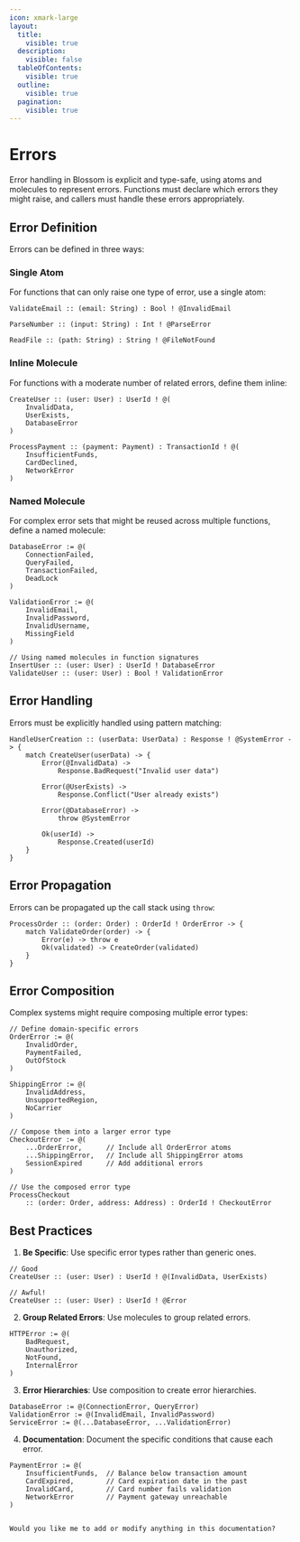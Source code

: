 ```yaml
---
icon: xmark-large
layout:
  title:
    visible: true
  description:
    visible: false
  tableOfContents:
    visible: true
  outline:
    visible: true
  pagination:
    visible: true
---
```


# Errors

Error handling in Blossom is explicit and type-safe, using atoms and molecules to represent errors. Functions must declare which errors they might raise, and callers must handle these errors appropriately.

## Error Definition

Errors can be defined in three ways:

### Single Atom

For functions that can only raise one type of error, use a single atom:

```blossom
ValidateEmail :: (email: String) : Bool ! @InvalidEmail

ParseNumber :: (input: String) : Int ! @ParseError

ReadFile :: (path: String) : String ! @FileNotFound
```

### Inline Molecule

For functions with a moderate number of related errors, define them inline:

```blossom
CreateUser :: (user: User) : UserId ! @(
    InvalidData,
    UserExists,
    DatabaseError
)

ProcessPayment :: (payment: Payment) : TransactionId ! @(
    InsufficientFunds,
    CardDeclined,
    NetworkError
)
```

### Named Molecule

For complex error sets that might be reused across multiple functions, define a named molecule:

```blossom
DatabaseError := @(
    ConnectionFailed,
    QueryFailed,
    TransactionFailed,
    DeadLock
)

ValidationError := @(
    InvalidEmail,
    InvalidPassword,
    InvalidUsername,
    MissingField
)

// Using named molecules in function signatures
InsertUser :: (user: User) : UserId ! DatabaseError
ValidateUser :: (user: User) : Bool ! ValidationError
```

## Error Handling

Errors must be explicitly handled using pattern matching:

```blossom
HandleUserCreation :: (userData: UserData) : Response ! @SystemError -> {
    match CreateUser(userData) -> {
        Error(@InvalidData) ->
            Response.BadRequest("Invalid user data")

        Error(@UserExists) ->
            Response.Conflict("User already exists")

        Error(@DatabaseError) ->
            throw @SystemError

        Ok(userId) ->
            Response.Created(userId)
    }
}
```

## Error Propagation

Errors can be propagated up the call stack using `throw`:

```blossom
ProcessOrder :: (order: Order) : OrderId ! OrderError -> {
    match ValidateOrder(order) -> {
        Error(e) -> throw e
        Ok(validated) -> CreateOrder(validated)
    }
}
```

## Error Composition

Complex systems might require composing multiple error types:

```blossom
// Define domain-specific errors
OrderError := @(
    InvalidOrder,
    PaymentFailed,
    OutOfStock
)

ShippingError := @(
    InvalidAddress,
    UnsupportedRegion,
    NoCarrier
)

// Compose them into a larger error type
CheckoutError := @(
    ...OrderError,      // Include all OrderError atoms
    ...ShippingError,   // Include all ShippingError atoms
    SessionExpired      // Add additional errors
)

// Use the composed error type
ProcessCheckout
    :: (order: Order, address: Address) : OrderId ! CheckoutError
```

## Best Practices

1. **Be Specific**: Use specific error types rather than generic ones.
```blossom
// Good
CreateUser :: (user: User) : UserId ! @(InvalidData, UserExists)

// Awful!
CreateUser :: (user: User) : UserId ! @Error
```

2. **Group Related Errors**: Use molecules to group related errors.
```blossom
HTTPError := @(
    BadRequest,
    Unauthorized,
    NotFound,
    InternalError
)
```

3. **Error Hierarchies**: Use composition to create error hierarchies.
```blossom
DatabaseError := @(ConnectionError, QueryError)
ValidationError := @(InvalidEmail, InvalidPassword)
ServiceError := @(...DatabaseError, ...ValidationError)
```

4. **Documentation**: Document the specific conditions that cause each error.
```blossom
PaymentError := @(
    InsufficientFunds,  // Balance below transaction amount
    CardExpired,        // Card expiration date in the past
    InvalidCard,        // Card number fails validation
    NetworkError        // Payment gateway unreachable
)
```
```

Would you like me to add or modify anything in this documentation?
